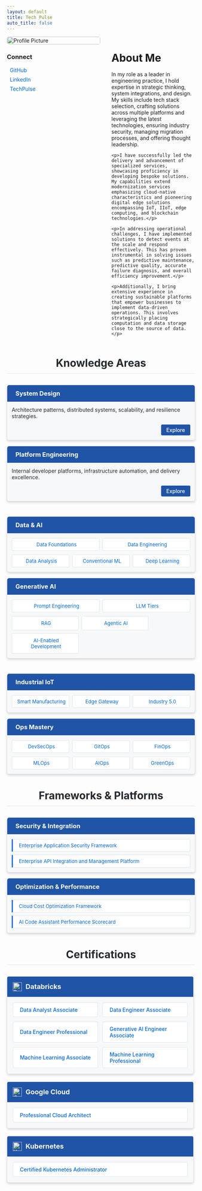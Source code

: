 ```yaml
---
layout: default
title: Tech Pulse
auto_title: false
---
```


<style>
/* Override Jekyll theme styles for section headers */
.section-header {
  background-color: #2054a6 !important;
  color: white !important;
  padding: 12px !important;
  margin: -12px -12px 12px -12px !important;
  border-radius: 5px 5px 0 0 !important;
  border-bottom: 1px solid #e1e4e8 !important;
}

.section-header * {
  color: white !important;
}

.section-header i, 
.section-header a, 
.section-header a:hover, 
.section-header a:focus, 
.section-header a:visited {
  color: white !important;
}

.cert-header {
  background-color: #2054a6 !important;
  color: white !important;
  padding: 15px !important;
}

.cert-header *, 
.cert-header i, 
.cert-header a {
  color: white !important;
}
</style>

<div style="display: flex; align-items: flex-start; margin-bottom: 30px;">
  <div style="flex: 0 0 250px; margin-right: 30px;">
    <img src="https://github.com/kranthiB/tech-pulse/assets/20100300/9a736590-5588-4b5b-813c-7e25c031942e" alt="Profile Picture" style="width: 100%; border-radius: 5px;">
    <div style="margin-top: 15px;">
      <h3>Connect</h3>
      <ul style="list-style-type: none; padding-left: 0;">
        <li style="margin-bottom: 8px;"><a href="https://github.com/kranthiB" style="display: flex; align-items: center; text-decoration: none; color: #0366d6;"><i class="fab fa-github" style="margin-right: 8px; font-size: 18px;"></i>GitHub</a></li>
        <li style="margin-bottom: 8px;"><a href="https://www.linkedin.com/in/kranthi-kumar-bitra/" style="display: flex; align-items: center; text-decoration: none; color: #0366d6;"><i class="fab fa-linkedin" style="margin-right: 8px; font-size: 18px;"></i>LinkedIn</a></li>
        <li><a href="https://kranthib.github.io/tech-pulse" style="display: flex; align-items: center; text-decoration: none; color: #0366d6;"><i class="fa fa-rss" style="margin-right: 8px; font-size: 18px;"></i>TechPulse</a></li>
      </ul>
    </div>
  </div>
  
  <div style="flex: 1;">
    <h1>About Me</h1>
    <p>In my role as a leader in engineering practice, I hold expertise in strategic thinking, system integrations, and design. My skills include tech stack selection, crafting solutions across multiple platforms and leveraging the latest technologies, ensuring industry security, managing migration processes, and offering thought leadership.</p>
    
    <p>I have successfully led the delivery and advancement of specialized services, showcasing proficiency in developing bespoke solutions. My capabilities extend modernization services emphasizing cloud-native characteristics and pioneering digital edge solutions encompassing IoT, IIoT, edge computing, and blockchain technologies.</p>
    
    <p>In addressing operational challenges, I have implemented solutions to detect events at the scale and respond effectively. This has proven instrumental in solving issues such as predictive maintenance, predictive quality, accurate failure diagnosis, and overall efficiency improvement.</p>
    
    <p>Additionally, I bring extensive experience in creating sustainable platforms that empower businesses to implement data-driven operations. This involves strategically placing computation and data storage close to the source of data.</p>
  </div>
</div>

<h1 style="text-align: center; margin-bottom: 30px; color: #24292e; border-bottom: 1px solid #e1e4e8; padding-bottom: 10px;">Knowledge Areas</h1>

<!-- Knowledge Areas section with multi-column layout -->
<div style="display: flex; flex-wrap: wrap; gap: 15px; margin-bottom: 40px;">
  <!-- System Design Column -->
  <div style="flex: 1; min-width: 300px;">
    <div style="padding: 12px; background-color: #f6f8fa; border-radius: 5px; border: 1px solid #e1e4e8; box-shadow: 0 3px 6px rgba(0,0,0,0.16);">
      <h3 class="section-header">
        <i class="fa fa-sitemap" style="margin-right: 10px;"></i>System Design
      </h3>
      <p style="margin-top: 0; color: #24292e; font-size: 14px;">Architecture patterns, distributed systems, scalability, and resilience strategies.</p>
      <div style="text-align: right;">
        <a href="https://kranthib.github.io/tech-pulse/system-design.html" style="display: inline-block; padding: 6px 14px; background-color: #2054a6; color: white; text-decoration: none; border-radius: 3px; font-size: 14px; font-weight: 500; transition: background-color 0.3s;">Explore <i class="fa fa-arrow-right"></i></a>
      </div>
    </div>
  </div>
  
  <!-- Platform Engineering Column -->
  <div style="flex: 1; min-width: 300px;">
    <div style="padding: 12px; background-color: #f6f8fa; border-radius: 5px; border: 1px solid #e1e4e8; box-shadow: 0 3px 6px rgba(0,0,0,0.16);">
      <h3 class="section-header">
        <i class="fa fa-server" style="margin-right: 10px;"></i>Platform Engineering
      </h3>
      <p style="margin-top: 0; color: #24292e; font-size: 14px;">Internal developer platforms, infrastructure automation, and delivery excellence.</p>
      <div style="text-align: right;">
        <a href="https://kranthib.github.io/tech-pulse/platform-engineering.html" style="display: inline-block; padding: 6px 14px; background-color: #2054a6; color: white; text-decoration: none; border-radius: 3px; font-size: 14px; font-weight: 500; transition: background-color 0.3s;">Explore <i class="fa fa-arrow-right"></i></a>
      </div>
    </div>
  </div>
</div>

<!-- Data & AI and Generative AI -->
<div style="display: flex; flex-wrap: wrap; gap: 15px; margin-bottom: 40px;">
  <!-- Data & AI Column -->
  <div style="flex: 1; min-width: 300px;">
    <div style="padding: 12px; background-color: #f6f8fa; border-radius: 5px; border: 1px solid #e1e4e8; box-shadow: 0 3px 6px rgba(0,0,0,0.16);">
      <h3 class="section-header">
        <i class="fa fa-database" style="margin-right: 10px;"></i>Data & AI
      </h3>
      <div style="display: flex; flex-wrap: wrap; gap: 8px; margin-bottom: 10px;">
        <a href="https://kranthib.github.io/tech-pulse/data-ai/data-foundations.html" style="flex: 1; min-width: 120px; padding: 8px; background-color: white; border-radius: 3px; text-decoration: none; color: #0366d6; text-align: center; border: 1px solid #e1e4e8; font-size: 13px;"><i class="fa fa-cubes" style="margin-right: 5px;"></i>Data Foundations</a>
        <a href="https://kranthib.github.io/tech-pulse/data-ai/data-engineering.html" style="flex: 1; min-width: 120px; padding: 8px; background-color: white; border-radius: 3px; text-decoration: none; color: #0366d6; text-align: center; border: 1px solid #e1e4e8; font-size: 13px;"><i class="fa fa-cogs" style="margin-right: 5px;"></i>Data Engineering</a>
      </div>
      <div style="display: flex; flex-wrap: wrap; gap: 8px;">
        <a href="https://kranthib.github.io/tech-pulse/data-ai/data-analysis.html" style="flex: 1; min-width: 120px; padding: 8px; background-color: white; border-radius: 3px; text-decoration: none; color: #0366d6; text-align: center; border: 1px solid #e1e4e8; font-size: 13px;"><i class="fa fa-chart-bar" style="margin-right: 5px;"></i>Data Analysis</a>
        <a href="https://kranthib.github.io/tech-pulse/data-ai/conventional-ml.html" style="flex: 1; min-width: 120px; padding: 8px; background-color: white; border-radius: 3px; text-decoration: none; color: #0366d6; text-align: center; border: 1px solid #e1e4e8; font-size: 13px;"><i class="fa fa-cog" style="margin-right: 5px;"></i>Conventional ML</a>
        <a href="https://kranthib.github.io/tech-pulse/data-ai/deep-learning.html" style="flex: 1; min-width: 120px; padding: 8px; background-color: white; border-radius: 3px; text-decoration: none; color: #0366d6; text-align: center; border: 1px solid #e1e4e8; font-size: 13px;"><i class="fa fa-brain" style="margin-right: 5px;"></i>Deep Learning</a>
      </div>
    </div>
  </div>
  
  <!-- Generative AI Column -->
  <div style="flex: 1; min-width: 300px;">
    <div style="padding: 12px; background-color: #f6f8fa; border-radius: 5px; border: 1px solid #e1e4e8; box-shadow: 0 3px 6px rgba(0,0,0,0.16);">
      <h3 class="section-header">
        <i class="fa fa-robot" style="margin-right: 10px;"></i>Generative AI
      </h3>
      <div style="display: flex; flex-wrap: wrap; gap: 8px; margin-bottom: 10px;">
        <a href="https://kranthib.github.io/tech-pulse/gen-ai/prompt-engineering.html" style="flex: 1; min-width: 120px; padding: 8px 12px; background-color: white; border-radius: 3px; text-decoration: none; color: #0366d6; text-align: center; border: 1px solid #e1e4e8; font-size: 13px;"><i class="fa fa-keyboard" style="margin-right: 5px;"></i>Prompt Engineering</a>
        <a href="https://kranthib.github.io/tech-pulse/gen-ai/llm-tier.html" style="flex: 1; min-width: 120px; padding: 8px 12px; background-color: white; border-radius: 3px; text-decoration: none; color: #0366d6; text-align: center; border: 1px solid #e1e4e8; font-size: 13px;"><i class="fa fa-layer-group" style="margin-right: 5px;"></i>LLM Tiers</a>
      </div>
      <div style="display: flex; flex-wrap: wrap; gap: 8px;">
        <a href="https://kranthib.github.io/tech-pulse/gen-ai/rag.html" style="width: 32%; min-width: 100px; padding: 10px 12px; background-color: white; border-radius: 3px; text-decoration: none; color: #0366d6; text-align: center; border: 1px solid #e1e4e8; font-size: 13px; display: flex; justify-content: center; align-items: center;"><i class="fa fa-search" style="margin-right: 5px;"></i>RAG</a>
        <a href="https://kranthib.github.io/tech-pulse/gen-ai/agentic-ai.html" style="width: 32%; min-width: 100px; padding: 10px 12px; background-color: white; border-radius: 3px; text-decoration: none; color: #0366d6; text-align: center; border: 1px solid #e1e4e8; font-size: 13px; display: flex; justify-content: center; align-items: center;"><i class="fa fa-user-cog" style="margin-right: 5px;"></i>Agentic AI</a>
        <a href="https://kranthib.github.io/tech-pulse/gen-ai/ai-driven-software-development.html" style="width: 32%; min-width: 100px; padding: 10px 12px; background-color: white; border-radius: 3px; text-decoration: none; color: #0366d6; text-align: center; border: 1px solid #e1e4e8; font-size: 13px; display: flex; justify-content: center; align-items: center;"><i class="fa fa-code" style="margin-right: 5px;"></i>AI-Enabled Development</a>
      </div>
    </div>
  </div>
</div>

<!-- Industrial IoT and Ops Mastery -->
<div style="display: flex; flex-wrap: wrap; gap: 15px; margin-bottom: 40px;">
  <!-- Industrial IoT Column -->
  <div style="flex: 1; min-width: 300px;">
    <div style="padding: 12px; background-color: #f6f8fa; border-radius: 5px; border: 1px solid #e1e4e8; box-shadow: 0 3px 6px rgba(0,0,0,0.16);">
      <h3 class="section-header">
        <i class="fa fa-industry" style="margin-right: 10px;"></i>Industrial IoT
      </h3>
      <div style="display: flex; flex-wrap: wrap; gap: 8px;">
        <a href="https://kranthib.github.io/tech-pulse/industrial-iot/industrial-iot.html" style="flex: 1; min-width: 120px; padding: 8px; background-color: white; border-radius: 3px; text-decoration: none; color: #0366d6; text-align: center; border: 1px solid #e1e4e8; font-size: 13px;"><i class="fa fa-industry" style="margin-right: 5px;"></i>Smart Manufacturing</a>
        <a href="https://kranthib.github.io/tech-pulse/industrial-iot/edge-gateway.html" style="flex: 1; min-width: 120px; padding: 8px; background-color: white; border-radius: 3px; text-decoration: none; color: #0366d6; text-align: center; border: 1px solid #e1e4e8; font-size: 13px;"><i class="fa fa-network-wired" style="margin-right: 5px;"></i>Edge Gateway</a>
        <a href="https://kranthib.github.io/tech-pulse/industrial-iot/industry-5.0.html" style="flex: 1; min-width: 120px; padding: 8px; background-color: white; border-radius: 3px; text-decoration: none; color: #0366d6; text-align: center; border: 1px solid #e1e4e8; font-size: 13px;"><i class="fa fa-rocket" style="margin-right: 5px;"></i>Industry 5.0</a>
      </div>
    </div>
  </div>
  
  <!-- Ops Mastery Column -->
  <div style="flex: 1; min-width: 300px;">
    <div style="padding: 12px; background-color: #f6f8fa; border-radius: 5px; border: 1px solid #e1e4e8; box-shadow: 0 3px 6px rgba(0,0,0,0.16);">
      <h3 class="section-header">
        <i class="fa fa-wrench" style="margin-right: 10px;"></i>Ops Mastery
      </h3>
      <div style="display: flex; flex-wrap: wrap; gap: 8px; margin-bottom: 10px;">
        <a href="https://kranthib.github.io/tech-pulse/ops-mastery/dev-sec-ops.html" style="flex: 1; min-width: 90px; padding: 8px; background-color: white; border-radius: 3px; text-decoration: none; color: #0366d6; text-align: center; border: 1px solid #e1e4e8; font-size: 13px;"><i class="fa fa-shield-alt" style="margin-right: 5px;"></i>DevSecOps</a>
        <a href="https://kranthib.github.io/tech-pulse/ops-mastery/git-ops.html" style="flex: 1; min-width: 90px; padding: 8px; background-color: white; border-radius: 3px; text-decoration: none; color: #0366d6; text-align: center; border: 1px solid #e1e4e8; font-size: 13px;"><i class="fa fa-code-branch" style="margin-right: 5px;"></i>GitOps</a>
        <a href="https://kranthib.github.io/tech-pulse/ops-mastery/fin-ops.html" style="flex: 1; min-width: 90px; padding: 8px; background-color: white; border-radius: 3px; text-decoration: none; color: #0366d6; text-align: center; border: 1px solid #e1e4e8; font-size: 13px;"><i class="fa fa-money-bill" style="margin-right: 5px;"></i>FinOps</a>
      </div>
      <div style="display: flex; flex-wrap: wrap; gap: 8px;">
        <a href="https://kranthib.github.io/tech-pulse/ops-mastery/ml-ops.html" style="flex: 1; min-width: 90px; padding: 8px; background-color: white; border-radius: 3px; text-decoration: none; color: #0366d6; text-align: center; border: 1px solid #e1e4e8; font-size: 13px;"><i class="fa fa-cogs" style="margin-right: 5px;"></i>MLOps</a>
        <a href="https://kranthib.github.io/tech-pulse/ops-mastery/ai-ops.html" style="flex: 1; min-width: 90px; padding: 8px; background-color: white; border-radius: 3px; text-decoration: none; color: #0366d6; text-align: center; border: 1px solid #e1e4e8; font-size: 13px;"><i class="fa fa-robot" style="margin-right: 5px;"></i>AIOps</a>
        <a href="https://kranthib.github.io/tech-pulse/ops-mastery/green-ops.html" style="flex: 1; min-width: 90px; padding: 8px; background-color: white; border-radius: 3px; text-decoration: none; color: #0366d6; text-align: center; border: 1px solid #e1e4e8; font-size: 13px;"><i class="fa fa-leaf" style="margin-right: 5px;"></i>GreenOps</a>
      </div>
    </div>
  </div>
</div>

<h1 style="text-align: center; margin-bottom: 30px; color: #24292e; border-bottom: 1px solid #e1e4e8; padding-bottom: 10px;">Frameworks & Platforms</h1>

<!-- Frameworks & Platforms section with multi-column layout -->
<div style="display: flex; flex-wrap: wrap; gap: 15px; margin-bottom: 40px;">
  <!-- Column 1 -->
  <div style="flex: 1; min-width: 300px;">
    <div style="padding: 12px; background-color: #f6f8fa; border-radius: 5px; border: 1px solid #e1e4e8; box-shadow: 0 3px 6px rgba(0,0,0,0.16);">
      <h3 class="section-header">
        <i class="fa fa-th-large" style="margin-right: 10px;"></i>Security & Integration
      </h3>
      <div style="display: flex; flex-direction: column; gap: 8px;">
        <a href="https://kranthib.github.io/tech-pulse/frameworks-n-platforms/enterprise-application-security-framework.html" style="padding: 8px; background-color: white; border-left: 3px solid #0366d6; text-decoration: none; color: #0366d6; border-radius: 0 3px 3px 0; border-top: 1px solid #e1e4e8; border-right: 1px solid #e1e4e8; border-bottom: 1px solid #e1e4e8; font-size: 13px;"><i class="fa fa-lock" style="margin-right: 8px;"></i>Enterprise Application Security Framework</a>
        <a href="https://kranthib.github.io/tech-pulse/frameworks-n-platforms/enterprise-api-integration-and-management-platform.html" style="padding: 8px; background-color: white; border-left: 3px solid #0366d6; text-decoration: none; color: #0366d6; border-radius: 0 3px 3px 0; border-top: 1px solid #e1e4e8; border-right: 1px solid #e1e4e8; border-bottom: 1px solid #e1e4e8; font-size: 13px;"><i class="fa fa-exchange-alt" style="margin-right: 8px;"></i>Enterprise API Integration and Management Platform</a>
      </div>
    </div>
  </div>
  
  <!-- Column 2 -->
  <div style="flex: 1; min-width: 300px;">
    <div style="padding: 12px; background-color: #f6f8fa; border-radius: 5px; border: 1px solid #e1e4e8; box-shadow: 0 3px 6px rgba(0,0,0,0.16);">
      <h3 class="section-header">
        <i class="fa fa-th-large" style="margin-right: 10px;"></i>Optimization & Performance
      </h3>
      <div style="display: flex; flex-direction: column; gap: 8px;">
        <a href="https://kranthib.github.io/tech-pulse/frameworks-n-platforms/cloud-cost-optimization-framework.html" style="padding: 8px; background-color: white; border-left: 3px solid #0366d6; text-decoration: none; color: #0366d6; border-radius: 0 3px 3px 0; border-top: 1px solid #e1e4e8; border-right: 1px solid #e1e4e8; border-bottom: 1px solid #e1e4e8; font-size: 13px;"><i class="fa fa-cloud" style="margin-right: 8px;"></i>Cloud Cost Optimization Framework</a>
        <a href="https://kranthib.github.io/tech-pulse/frameworks-n-platforms/ai-code-assistant-performance-scorecard.html" style="padding: 8px; background-color: white; border-left: 3px solid #0366d6; text-decoration: none; color: #0366d6; border-radius: 0 3px 3px 0; border-top: 1px solid #e1e4e8; border-right: 1px solid #e1e4e8; border-bottom: 1px solid #e1e4e8; font-size: 13px;"><i class="fa fa-chart-line" style="margin-right: 8px;"></i>AI Code Assistant Performance Scorecard</a>
      </div>
    </div>
  </div>
</div>

<h1 style="text-align: center; margin-bottom: 30px; color: #24292e; border-bottom: 1px solid #e1e4e8; padding-bottom: 10px;">Certifications</h1>

<!-- Certifications section with cards layout -->
<div style="display: flex; flex-wrap: wrap; gap: 20px; margin-bottom: 40px;">
  <!-- Databricks Column -->
  <div style="flex: 1; min-width: 300px; max-width: 500px;">
    <div style="background-color: #f6f8fa; border-radius: 5px; border: 1px solid #e1e4e8; box-shadow: 0 3px 6px rgba(0,0,0,0.16); overflow: hidden;">
      <div class="cert-header" style="display: flex; align-items: center;">
        <img src="https://www.databricks.com/favicon.ico" alt="Databricks" style="width: 24px; height: 24px; margin-right: 10px;">
        <h3 style="margin: 0; font-size: 18px;">Databricks</h3>
      </div>
      <div style="padding: 15px;">
        <div style="display: grid; grid-template-columns: repeat(auto-fill, minmax(220px, 1fr)); gap: 12px;">
          <a href="https://kranthib.github.io/tech-pulse/certifications/databricks/data-analyst-associate.html" style="display: flex; align-items: center; padding: 10px; background-color: white; border-radius: 4px; text-decoration: none; color: #0366d6; border: 1px solid #e1e4e8; transition: all 0.2s ease;">
            <i class="fa fa-chart-pie" style="margin-right: 8px; color: #ff3621; font-size: 16px;"></i>
            <span style="font-weight: 500; font-size: 14px;">Data Analyst Associate</span>
          </a>
          <a href="https://kranthib.github.io/tech-pulse/certifications/databricks/data-engineer-associate.html" style="display: flex; align-items: center; padding: 10px; background-color: white; border-radius: 4px; text-decoration: none; color: #0366d6; border: 1px solid #e1e4e8; transition: all 0.2s ease;">
            <i class="fa fa-database" style="margin-right: 8px; color: #ff3621; font-size: 16px;"></i>
            <span style="font-weight: 500; font-size: 14px;">Data Engineer Associate</span>
          </a>
          <a href="https://kranthib.github.io/tech-pulse/certifications/databricks/data-engineer-professional.html" style="display: flex; align-items: center; padding: 10px; background-color: white; border-radius: 4px; text-decoration: none; color: #0366d6; border: 1px solid #e1e4e8; transition: all 0.2s ease;">
            <i class="fa fa-cogs" style="margin-right: 8px; color: #ff3621; font-size: 16px;"></i>
            <span style="font-weight: 500; font-size: 14px;">Data Engineer Professional</span>
          </a>
          <a href="https://kranthib.github.io/tech-pulse/certifications/databricks/generative-ai-engineer-associate.html" style="display: flex; align-items: center; padding: 10px; background-color: white; border-radius: 4px; text-decoration: none; color: #0366d6; border: 1px solid #e1e4e8; transition: all 0.2s ease;">
            <i class="fa fa-robot" style="margin-right: 8px; color: #ff3621; font-size: 16px;"></i>
            <span style="font-weight: 500; font-size: 14px;">Generative AI Engineer Associate</span>
          </a>
          <a href="https://kranthib.github.io/certifications/databricks/machine-learning-associate.html" style="display: flex; align-items: center; padding: 10px; background-color: white; border-radius: 4px; text-decoration: none; color: #0366d6; border: 1px solid #e1e4e8; transition: all 0.2s ease;">
            <i class="fa fa-brain" style="margin-right: 8px; color: #ff3621; font-size: 16px;"></i>
            <span style="font-weight: 500; font-size: 14px;">Machine Learning Associate</span>
          </a>
          <a href="https://kranthib.github.io/certifications/databricks/machine-learning-professional.html" style="display: flex; align-items: center; padding: 10px; background-color: white; border-radius: 4px; text-decoration: none; color: #0366d6; border: 1px solid #e1e4e8; transition: all 0.2s ease;">
            <i class="fa fa-brain" style="margin-right: 8px; color: #ff3621; font-size: 16px;"></i>
            <span style="font-weight: 500; font-size: 14px;">Machine Learning Professional</span>
          </a>
        </div>
      </div>
    </div>
  </div>
  
  <!-- Google Cloud Column -->
  <div style="flex: 1; min-width: 300px; max-width: 500px;">
    <div style="background-color: #f6f8fa; border-radius: 5px; border: 1px solid #e1e4e8; box-shadow: 0 3px 6px rgba(0,0,0,0.16); overflow: hidden;">
      <div class="cert-header" style="display: flex; align-items: center;">
        <img src="https://www.gstatic.com/devrel-devsite/prod/v4f875a1b81b7f452d4ad95ddc2e0847267daa183c4980c794500a8a63318384d/cloud/images/favicons/onecloud/favicon.ico" alt="Google Cloud" style="width: 24px; height: 24px; margin-right: 10px;">
        <h3 style="margin: 0; font-size: 18px;">Google Cloud</h3>
      </div>
      <div style="padding: 15px;">
        <a href="https://kranthib.github.io/tech-pulse/certifications/google-cloud/professional-cloud-architect.html" style="display: flex; align-items: center; padding: 10px; background-color: white; border-radius: 4px; text-decoration: none; color: #0366d6; border: 1px solid #e1e4e8; transition: all 0.2s ease;">
          <i class="fa fa-cloud" style="margin-right: 8px; color: #4285F4; font-size: 16px;"></i>
          <span style="font-weight: 500; font-size: 14px;">Professional Cloud Architect</span>
        </a>
      </div>
    </div>
  </div>

  <!-- Kubernetes Column -->
  <div style="flex: 1; min-width: 300px; max-width: 500px;">
    <div style="background-color: #f6f8fa; border-radius: 5px; border: 1px solid #e1e4e8; box-shadow: 0 3px 6px rgba(0,0,0,0.16); overflow: hidden;">
      <div class="cert-header" style="display: flex; align-items: center;">
        <img src="https://kubernetes.io/images/favicon.png" alt="Kubernetes" style="width: 24px; height: 24px; margin-right: 10px;">
        <h3 style="margin: 0; font-size: 18px;">Kubernetes</h3>
      </div>
      <div style="padding: 15px;">
        <a href="https://kranthib.github.io/tech-pulse/certifications/kubernetes/certified-kubernetes-administrator.html" style="display: flex; align-items: center; padding: 10px; background-color: white; border-radius: 4px; text-decoration: none; color: #0366d6; border: 1px solid #e1e4e8; transition: all 0.2s ease;">
          <i class="fa fa-server" style="margin-right: 8px; color: #326CE5; font-size: 16px;"></i>
          <span style="font-weight: 500; font-size: 14px;">Certified Kubernetes Administrator</span>
        </a>
      </div>
    </div>
  </div>
</div>

<!-- Font Awesome -->
<link rel="stylesheet" href="https://cdnjs.cloudflare.com/ajax/libs/font-awesome/5.15.4/css/all.min.css">